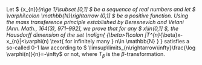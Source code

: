 Let $ \{x_{n}\}_{n\ge 1}\subset [0,1] $ be a sequence of real numbers and let $ \varphi\colon \mathbb{N}\rightarrow (0,1] $ be a positive function. Using the mass transference principle established by Beresnevich and Velani [Ann. Math., 164(3), 971–992], we prove that for any $ x\in(0,1] $, the Hausdorff dimension of the set
\nalign{ \{\beta>1\colon |T^{n}_{\beta}x-x_{n}|<\varphi(n) \text{ for infinitely many } n\in \mathbb{N} \} }
satisfies a so-called $0$-$1$ law according to $ \limsup\limits_{n\rightarrow\infty}\frac{\log \varphi(n)}{n}=-\infty$ or not, where $T_{\beta}$ is the $\beta$-transformation.